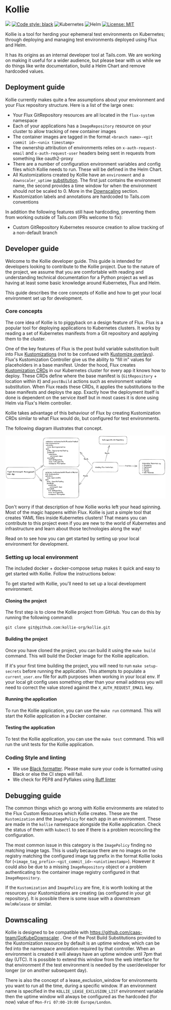 # Kollie
<p align="left">
<a href="https://github.com/kollie-org/kollie/actions/workflows/ci.yaml/badge.svg"><img src="https://github.com/kollie-org/kollie/actions/workflows/ci.yaml/badge.svg" /></a>
<a href="https://github.com/psf/black"><img alt="Code style: black" src="https://img.shields.io/badge/code%20style-black-000000.svg"></a>
<img alt="Kubernetes" src="https://img.shields.io/badge/kubernetes-%E2%9D%A4%EF%B8%8F-blue?logo=kubernetes&labelColor=white">
<img alt="Helm" src="https://img.shields.io/badge/helm-%E2%9D%A4%EF%B8%8F-blue?logo=helm">
<a href="/LICENSE"><img alt="License: MIT" src="https://img.shields.io/badge/License-MIT-yellow.svg"></a>
</p>


Kollie is a tool for herding your ephemeral test environments on Kubernetes; through deploying and managing test environments deployed using Flux and Helm.

It has its origins as an internal developer tool at Tails.com. We are working on making it useful for a wider audience, but please bear with us while we do things like write documentation, build a Helm Chart and remove hardcoded values.

## Deployment guide

Kollie currently makes quite a few assumptions about your environment and your Flux repository structure. Here is a list of the large ones:
* Your Flux GitRepository resources are all located in the `flux-system` namespace
* Each of your applications has a `ImageRepository` resource on your cluster to allow tracking of new container images
* The container images are tagged in the format `<branch name>-<git commit id>-<unix timestamp>`
* The ownership attribution of environments relies on `x-auth-request-email` and `x-auth-request-user` headers being sent in requests from something like oauth2-proxy
* There are a number of configuration environment variables and config files which Kollie needs to run. These will be defined in the Helm Chart.
* All Kustomizations created by Kollie have an `environment` and a `downscaler_uptime` [substitution](https://fluxcd.io/flux/components/kustomize/kustomizations/#post-build-variable-substitution). The first just contains the environment name, the second provides a time window for when the environment should _not_ be scaled to 0. More in the [Downscaling](#downscaling) section.
* Kustomization labels and annotations are hardcoded to Tails.com conventions

In addition the following features still have hardcoding, preventing them from working outside of Tails.com (PRs welcome to fix):
* Custom GitRepository Kubernetes resource creation to allow tracking of a non-default branch


## Developer guide

Welcome to the Kollie developer guide. This guide is intended for developers looking to contribute to the Kollie project. Due to the nature of the project, we assume that you are comfortable with reading and understanding technical documentation for a Python project as well as having at least some basic knowledge around Kubernetes, Flux and Helm.

This guide describes the core concepts of Kollie and how to get your local environment set up for development.

### Core concepts

The core idea of Kollie is to piggyback on a design feature of Flux. Flux is a popular tool for deploying applications to Kubernetes clusters. It works by reading a set of Kubernetes manifests from a Git repository and applying them to the cluster.

One of the key features of Flux is the post build variable substitution built into Flux [Kustomizations](https://fluxcd.io/flux/components/kustomize/kustomization/) (not to be confused with [Kustomize overlays](https://github.com/kubernetes-sigs/kustomize)). Flux's Kustomization Controller give us the ability to "fill in" values for placeholders in a base manifest. Under the hood, Flux creates [Kustomization CRDs](https://fluxcd.io/flux/components/kustomize/kustomization/) in our Kubernetes cluster for every app it knows how to deploy. These CRDs define where the base manifest is (`GitRepository` + location within it) and `postBuild` actions such as environment variable substitution. When Flux reads these CRDs, it applies the substitutions to the base manifests and deploys the app. Exactly how the deployment itself is done is dependent on the service itself but in most cases it is done using Helm via Flux's Helm controller.

Kollie takes advantage of this behaviour of Flux by creating Kustomization CRDs similar to what Flux would do, but configured for test environments.

The following diagram illustrates that concept.

![Kollie design](./_static/kollie_design.png)

Don't worry if that description of how Kollie works left your head spinning. Most of the magic happens within Flux. Kollie is just a simple tool that creates YAML files inside Kubernetes clusters! That means you can contribute to this project even if you are new to the world of Kubernetes and infrastructure and learn about those technologies along the way!

Read on to see how you can get started by setting up your local environment for development.

### Setting up local environment

The included docker + docker-compose setup makes it quick and easy to get started with Kollie. Follow the instructions below:

To get started with Kollie, you'll need to set up a local development environment.

#### Cloning the project

The first step is to clone the Kollie project from GitHub. You can do this by running the following command:

```
git clone git@github.com:kollie-org/kollie.git
```

#### Building the project

Once you have cloned the project, you can build it using the `make build` command. This will build the Docker image for the Kollie application.

If it's your first time building the project, you will need to run `make setup-secrets` before running the application. This attempts to populate a `current_user.env` file for auth purposes when working in your local env. If your local git config uses something other than your email address you will need to correct the value stored against the `X_AUTH_REQUEST_EMAIL` key.

#### Running the application

To run the Kollie application, you can use the `make run` command. This will start the Kollie application in a Docker container.

#### Testing the application

To test the Kollie application, you can use the `make test` command. This will run the unit tests for the Kollie application.

### Coding Style and linting
- We use [Black formatter](https://github.com/psf/black). Please make sure your code is formatted using Black or else the CI steps will fail.
- We check for PEP8 and Pyflakes using [Ruff linter](https://github.com/astral-sh/ruff)

## Debugging guide

The common things which go wrong with Kollie environments are related to the Flux Custom Resources which Kollie creates. These are the `Kustomization` and the `ImagePolicy` for each app in an environment. These are made in the `kollie` namespace alongside the Kollie application. Check the status of them with `kubectl` to see if there is a problem reconciling the configuration.

The most common issue in this category is the `ImagePolicy` finding no matching image tags. This is usally because there are no images on the registry matching the configured image tag prefix in the format Kollie looks for (`<image_tag_prefix>-<git_commit_id>-<unixtimestamp>`). However it could also be due to a missing `ImageRepository` object or a problem authenticating to the container image registry configured in that `ImageRepository`.

If the `Kustomization` and `ImagePolicy` are fine, it is worth looking at the resources your Kustomizations are creating (as configured in your git repository). It is possible there is some issue with a downstream `HelmRelease` or similar.

## Downscaling

Kollie is designed to be compatible with https://github.com/caas-team/GoKubeDownscaler . One of the Post Build Substitutions provided to the Kustomization resource by default is an uptime window, which can be fed into the namespace annotation required by that controller. When an environment is created it will always have an uptime window until 7pm that day (UTC). It is possible to extend this window from the web interface for that environment if the test environment is needed by the user/developer for longer (or on another subsequent day).

There is also the concept of a lease_exclusion_window for environments you want to run all the time, during a specific window. If an environment name is specified in the `KOLLIE_LEASE_EXCLUSION_LIST` environment variable then the uptime window will always be configured as the hardcoded (for now) value of `Mon-Fri 07:00-19:00 Europe/London`.
